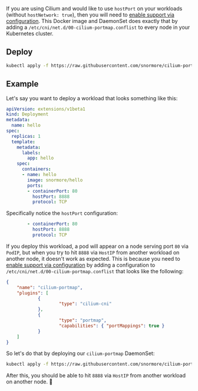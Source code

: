 If you are using Cilium and would like to use `hostPort` on your workloads (without `hostNetwork: true`), then you will need to [enable support via configuration](http://docs.cilium.io/en/v1.4/kubernetes/configuration/?highlight=portmap#enabling-hostport-support-via-cni-configuration). This Docker image and DaemonSet does exactly that by adding a `/etc/cni/net.d/00-cilium-portmap.conflist` to every node in your Kubernetes cluster.

## Deploy

```bash
kubectl apply -f https://raw.githubusercontent.com/snormore/cilium-portmap/master/daemonset.yaml
```

## Example

Let's say you want to deploy a workload that looks something like this:

```yaml
apiVersion: extensions/v1beta1
kind: Deployment
metadata:
  name: hello
spec:
  replicas: 1
  template:
    metadata:
      labels:
        app: hello
    spec:
      containers:
      - name: hello
        image: snormore/hello
        ports:
        - containerPort: 80
          hostPort: 8888
          protocol: TCP

```

Specifically notice the `hostPort` configuration:

```yaml
        - containerPort: 80
          hostPort: 8888
          protocol: TCP
```

If you deploy this workload, a pod will appear on a node serving port `80` via `PodIP`, but when you try to hit `8888` via `HostIP` from another workload on another node, it doesn't work as expected. This is because you need to [enable support via configuration](http://docs.cilium.io/en/v1.4/kubernetes/configuration/?highlight=portmap#enabling-hostport-support-via-cni-configuration) by adding a configuration to `/etc/cni/net.d/00-cilium-portmap.conflist` that looks like the following:

```json
{
    "name": "cilium-portmap",
    "plugins": [
            {
                    "type": "cilium-cni"
            },
            {
                    "type": "portmap",
                    "capabilities": { "portMappings": true }
            }
    ]
}
```

So let's do that by deploying our `cilium-portmap` DaemonSet:

```bash
kubectl apply -f https://raw.githubusercontent.com/snormore/cilium-portmap/master/daemonset.yaml
```

After this, you should be able to hit `8888` via `HostIP` from another workload on another node. 🎉